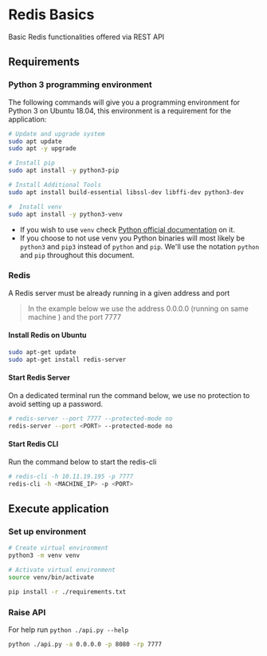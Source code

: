 # Redis Basics
Basic Redis functionalities offered via REST API

## Requirements

### Python 3 programming environment

The following commands will give you a programming environment for Python 3 on Ubuntu 18.04, this environment is a requirement for the application:

```bash
# Update and upgrade system
sudo apt update
sudo apt -y upgrade

# Install pip
sudo apt install -y python3-pip

# Install Additional Tools
sudo apt install build-essential libssl-dev libffi-dev python3-dev

#  Install venv
sudo apt install -y python3-venv
```

* If you wish to use `venv` check [Python official documentation](https://docs.python.org/3/tutorial/venv.html) on it.
* If you choose to not use venv you Python binaries will most likely be `python3` and `pip3` instead of `python` and `pip`. We'll use the notation `python` and `pip` throughout this document. 

### Redis 

A Redis server must be already running in a given address and port

> In the example below we use the address 0.0.0.0 (running on same machine ) and the port 7777 

#### Install Redis on Ubuntu

```bash
sudo apt-get update
sudo apt-get install redis-server 
```

#### Start Redis Server

On a dedicated terminal run the command below, we use no protection to avoid setting up a password.

```bash
# redis-server --port 7777 --protected-mode no
redis-server --port <PORT> --protected-mode no
```

#### Start Redis CLI

Run the command below to start the redis-cli

```bash
# redis-cli -h 10.11.19.195 -p 7777
redis-cli -h <MACHINE_IP> -p <PORT>
```

## Execute application

### Set up environment

```bash
# Create virtual environment 
python3 -m venv venv

# Activate virtual environment
source venv/bin/activate

pip install -r ./requirements.txt
```

### Raise API

For help run `python ./api.py --help` 

```bash
python ./api.py -a 0.0.0.0 -p 8080 -rp 7777
```
